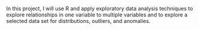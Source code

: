 In this project, I will use R and apply exploratory data analysis techniques to explore relationships in one variable to multiple variables and to explore a selected data set for distributions, outliers, and anomalies.
